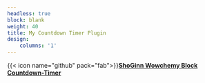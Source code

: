 ```yaml
---
headless: true
block: blank
weight: 40
title: My Countdown Timer Plugin
design:
    columns: '1'
---
```


{{< icon name="github" pack="fab">}}[**ShoGinn Wowchemy Block Countdown-Timer**](https://github.com/ShoGinn/wowchemy-blocks/tree/main/blocks/countdown-timer)
